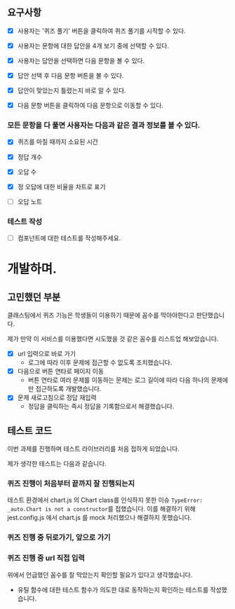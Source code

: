 ## 요구사항

- [x] 사용자는 '퀴즈 풀기' 버튼을 클릭하여 퀴즈 풀기를 시작할 수 있다.

- [x] 사용자는 문항에 대한 답안을 4개 보기 중에 선택할 수 있다.

- [x] 사용자는 답안을 선택하면 다음 문항을 볼 수 있다.

- [x] 답안 선택 후 다음 문항 버튼을 볼 수 있다.

- [x] 답안이 맞았는지 틀렸는지 바로 알 수 있다.

- [x] 다음 문항 버튼을 클릭하여 다음 문항으로 이동할 수 있다.

### 모든 문항을 다 풀면 사용자는 다음과 같은 결과 정보를 볼 수 있다.

- [x] 퀴즈를 마칠 때까지 소요된 시간

- [x] 정답 개수

- [x] 오답 수 

- [x] 정 오답에 대한 비율을 차트로 표기

- [ ] 오답 노트

### 테스트 작성
- [ ] 컴포넌트에 대한 테스트를 작성해주세요.

# 개발하며.


## 고민했던 부분

클래스팅에서 퀴즈 기능은 학생들이 이용하기 때문에 꼼수를 막아야한다고 판단했습니다.

제가 만약 이 서비스를 이용했다면 시도했을 것 같은 꼼수를 리스트업 해보았습니다.

- [x] url 입력으로 바로 가기
  - 로그에 따라 이후 문제에 접근할 수 없도록 조치했습니다.
- [x] 다음으로 버튼 연타로 페이지 이동
  - 버튼 연타로 여러 문제를 이동하는 문제는 로그 길이에 따라 다음 하나의 문제에만 접근하도록 개발했습니다.
- [x] 문제 새로고침으로 정답 재입력
  - 정답을 클릭하는 즉시 정답을 기록함으로서 해결했습니다.

## 테스트 코드

이번 과제를 진행하며 테스트 라이브러리를 처음 접하게 되었습니다.

제가 생각한 테스트는 다음과 같습니다.

### 퀴즈 진행이 처음부터 끝까지 잘 진행되는지

테스트 환경에서 chart.js 의 Chart class를 인식하지 못한 이슈 `TypeError: _auto.Chart is not a constructor`를 접했습니다. 
이를 해결하기 위해 jest.config.js 에서 chart.js 를 mock 처리했으나 해결하지 못했습니다.
 
### 퀴즈 진행 중 뒤로가기, 앞으로 가기
### 퀴즈 진행 중 url 직접 입력
위에서 언급했던 꼼수를 잘 막았는지 확인할 필요가 있다고 생각했습니다.

 - 유틸 함수에 대한 테스트
함수가 의도한 대로 동작하는지 확인하는 테스트를 작성했습니다.
